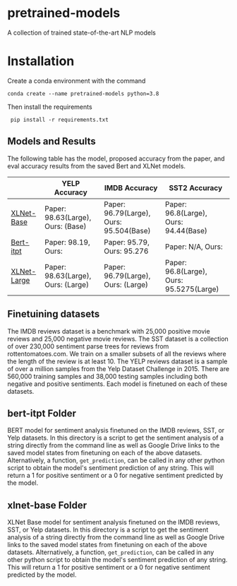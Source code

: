 # pretrained-models
A collection of trained state-of-the-art NLP models

# Installation
Create a conda environment with the command 

    conda create --name pretrained-models python=3.8

Then install the requirements

     pip install -r requirements.txt

## Models and Results
The following table has the model, proposed accuracy from the paper, and eval accuracy results from the saved Bert and XLNet models.

|                                                     | YELP Accuracy                      | IMDB Accuracy                           | SST2 Accuracy                            |
|-----------------------------------------------------|------------------------------------|-----------------------------------------|------------------------------------------|
|  [XLNet-Base](https://arxiv.org/pdf/1906.08237.pdf) | Paper: 98.63(Large), Ours: (Base)  | Paper: 96.79(Large), Ours: 95.504(Base) | Paper: 96.8(Large), Ours: 94.44(Base)    |
|  [Bert-itpt](https://arxiv.org/pdf/1905.05583.pdf)  | Paper: 98.19, Ours:                | Paper: 95.79, Ours: 95.276              | Paper: N/A, Ours:                       |
| [XLNet-Large](https://arxiv.org/pdf/1906.08237.pdf) | Paper: 98.63(Large), Ours: (Large) | Paper: 96.79(Large), Ours: (Large)      | Paper: 96.8(Large), Ours: 95.5275(Large) |

## Finetuining datasets
The IMDB reviews dataset is a benchmark with 25,000 positive movie reviews and 25,000 negative movie reviews.
The SST dataset is a collection of over 230,000 sentiment parse trees for reviews from rottentomatoes.com.  We train on a smaller subsets of all the reviews where the length of the review is at least 10.
The YELP reviews dataset is a sample of over a million samples from the Yelp Dataset Challenge in 2015.  There are 560,000 training samples and 38,000 testing samples including both negative and positive sentiments.
Each model is finetuned on each of these datasets.

## bert-itpt Folder
BERT model for sentiment analysis finetuned on the IMDB reviews, SST, or Yelp datasets.
In this directory is a script to get the sentiment analysis of a string directly from the command line as well as Google Drive links to the saved model states from finetuning on each of the above datasets.
Alternatively, a function, `get_prediction`, can be called in any other python script to obtain the model's sentiment prediction of any string. This will return a 1 for positive sentiment or a 0 for negative sentiment predicted by the model.

## xlnet-base Folder
XLNet Base model for sentiment analysis finetuned on the IMDB reviews, SST, or Yelp datasets.
In this directory is a script to get the sentiment analysis of a string directly from the command line as well as Google Drive links to the saved model states from finetuning on each of the above datasets.
Alternatively, a function, `get_prediction`, can be called in any other python script to obtain the model's sentiment prediction of any string. This will return a 1 for positive sentiment or a 0 for negative sentiment predicted by the model.
